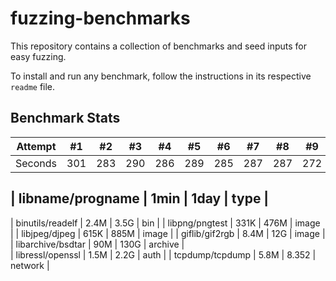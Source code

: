 # fuzzing-benchmarks

This repository contains a collection of benchmarks and seed inputs for easy fuzzing. 

To install and run any benchmark, follow the instructions in its respective `readme` file.


## Benchmark Stats

Attempt | #1 | #2 | #3 | #4 | #5 | #6 | #7 | #8 | #9 | #10 | #11
--- | --- | --- | --- |--- |--- |--- |--- |--- |--- |--- |---
Seconds | 301 | 283 | 290 | 286 | 289 | 285 | 287 | 287 | 272 | 276 | 269


| libname/progname	| 	1min	| 	1day	|	type	| 
---------------------------------------------------------
| binutils/readelf 	|	2.4M	|	3.5G	|	bin		| 
| libpng/pngtest 	|	331K	|	476M	|	image	| 
| libjpeg/djpeg 	|	615K	| 	885M	|	image	| 
| giflib/gif2rgb 	|	8.4M 	|	12G		|	image	| 	
| libarchive/bsdtar | 	90M		| 	130G	|	archive	| 	
| libressl/openssl	|	1.5M	|	2.2G	|	auth	| 
| tcpdump/tcpdump	| 	5.8M	| 	8.352	| 	network	| 
